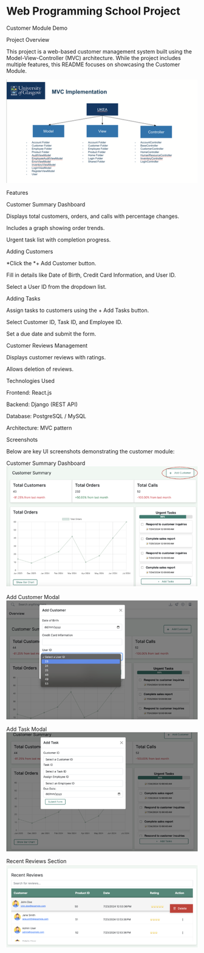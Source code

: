 # Web Programming School Project

Customer Module Demo

Project Overview

This project is a web-based customer management system built using the Model-View-Controller (MVC) architecture. While the project includes multiple features, this README focuses on showcasing the Customer Module.

![MVC image](image-4.png)

Features

Customer Summary Dashboard

Displays total customers, orders, and calls with percentage changes.

Includes a graph showing order trends.

Urgent task list with completion progress.

Adding Customers

*Click the *+ Add Customer button.

Fill in details like Date of Birth, Credit Card Information, and User ID.

Select a User ID from the dropdown list.

Adding Tasks

Assign tasks to customers using the + Add Tasks button.

Select Customer ID, Task ID, and Employee ID.

Set a due date and submit the form.

Customer Reviews Management

Displays customer reviews with ratings.

Allows deletion of reviews.

Technologies Used

Frontend: React.js

Backend: Django (REST API)

Database: PostgreSQL / MySQL

Architecture: MVC pattern

Screenshots

Below are key UI screenshots demonstrating the customer module:

Customer Summary Dashboard
![Customer Summary Dashboard image](image.png)

Add Customer Modal
![Add Customer Modal image](image-1.png)

Add Task Modal
![Add Task Modal image](image-2.png)

Recent Reviews Section
![Recent Reviews Section image](image-3.png)

